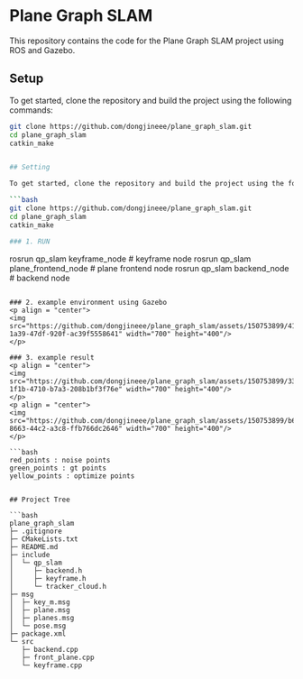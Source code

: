 
# Plane Graph SLAM

This repository contains the code for the Plane Graph SLAM project using ROS and Gazebo.

## Setup

To get started, clone the repository and build the project using the following commands:

```bash
git clone https://github.com/dongjineee/plane_graph_slam.git
cd plane_graph_slam
catkin_make


## Setting

To get started, clone the repository and build the project using the following commands:

```bash
git clone https://github.com/dongjineee/plane_graph_slam.git
cd plane_graph_slam
catkin_make

### 1. RUN
```
rosrun qp_slam keyframe_node # keyframe node
rosrun qp_slam plane_frontend_node # plane frontend node
rosrun qp_slam backend_node # backend node
```

### 2. example environment using Gazebo
<p align = "center">
<img src="https://github.com/dongjineee/plane_graph_slam/assets/150753899/41c6cba6-1a39-47df-920f-ac39f5558641" width="700" height="400"/>
</p>

### 3. example result
<p align = "center">
<img src="https://github.com/dongjineee/plane_graph_slam/assets/150753899/336be401-1f1b-4710-b7a3-208b1bf3f76e" width="700" height="400"/>
</p>
<p align = "center">
<img src="https://github.com/dongjineee/plane_graph_slam/assets/150753899/b6a62d81-8663-44c2-a3c8-ffb766dc2646" width="700" height="400"/>
</p>

```bash
red_points : noise points 
green_points : gt points
yellow_points : optimize points


## Project Tree

```bash
plane_graph_slam
├─ .gitignore
├─ CMakeLists.txt
├─ README.md
├─ include
│  └─ qp_slam
│     ├─ backend.h
│     ├─ keyframe.h
│     └─ tracker_cloud.h
├─ msg
│  ├─ key_m.msg
│  ├─ plane.msg
│  ├─ planes.msg
│  └─ pose.msg
├─ package.xml
└─ src
   ├─ backend.cpp
   ├─ front_plane.cpp
   └─ keyframe.cpp

